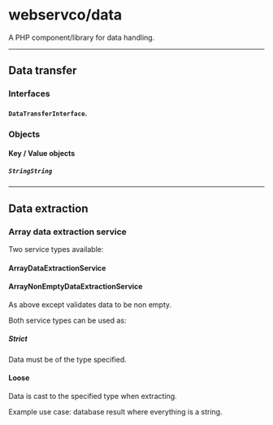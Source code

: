 # webservco/data

A PHP component/library for data handling.

---

## Data transfer

### Interfaces

#### `DataTransferInterface`.

### Objects

#### Key / Value objects

##### `StringString`

---

## Data extraction

### Array data extraction service

Two service types available:

#### ArrayDataExtractionService

#### ArrayNonEmptyDataExtractionService

As above except validates data to be non empty.

Both service types can be used as:

##### Strict

Data must be of the type specified.

#### Loose

Data is cast to the specified type when extracting.

Example use case: database result where everything is a string.
